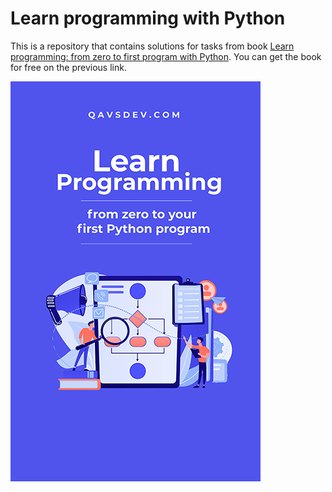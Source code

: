 # Learn programming with Python
This is a repository that contains solutions for tasks from book [Learn programming: from zero to first program with Python](https://www.qavsdev.com/programming-from-zero/). You can get the book for free on the previous link.

![book-cover](https://github.com/qavsdev/learn-programming-with-python/blob/main/book-cover.png)
